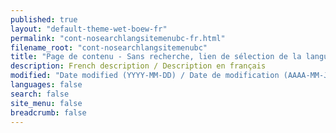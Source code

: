 ```yaml
---
published: true
layout: "default-theme-wet-boew-fr"
permalink: "cont-nosearchlangsitemenubc-fr.html"
filename_root: "cont-nosearchlangsitemenubc"
title: "Page de contenu - Sans recherche, lien de sélection de la langue, menu du site ou fil d'Ariane - Thème de la BOEW"
description: French description / Description en français
modified: "Date modified (YYYY-MM-DD) / Date de modification (AAAA-MM-JJ)"
languages: false
search: false
site_menu: false
breadcrumb: false
---
```


